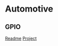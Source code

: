 # Automotive

## GPIO 
[Readme](https://github.com/HaiChuong/Automotive/blob/main/GPIO/README.md)
[Project](https://github.com/HaiChuong/Automotive/tree/main/GPIO/GPIO)
